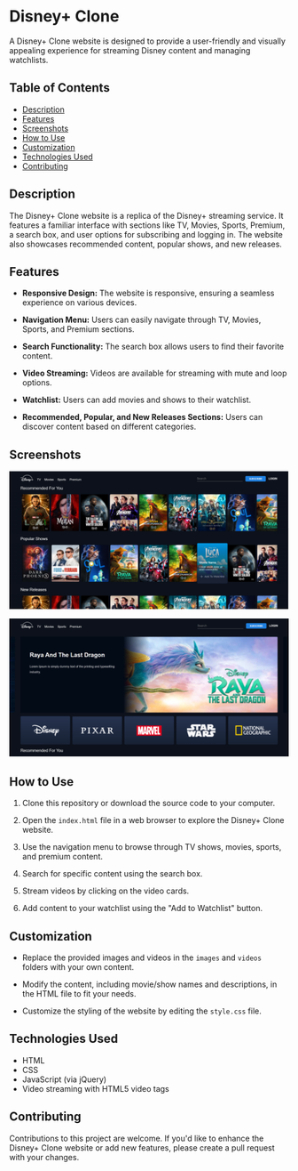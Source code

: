 # Disney+ Clone

A Disney+ Clone website is designed to provide a user-friendly and visually appealing experience for streaming Disney content and managing watchlists.

## Table of Contents

- [Description](#description)
- [Features](#features)
- [Screenshots](#screenshots)
- [How to Use](#how-to-use)
- [Customization](#customization)
- [Technologies Used](#technologies-used)
- [Contributing](#contributing)

## Description

The Disney+ Clone website is a replica of the Disney+ streaming service. It features a familiar interface with sections like TV, Movies, Sports, Premium, a search box, and user options for subscribing and logging in. The website also showcases recommended content, popular shows, and new releases.

## Features

- **Responsive Design:** The website is responsive, ensuring a seamless experience on various devices.

- **Navigation Menu:** Users can easily navigate through TV, Movies, Sports, and Premium sections.

- **Search Functionality:** The search box allows users to find their favorite content.

- **Video Streaming:** Videos are available for streaming with mute and loop options.

- **Watchlist:** Users can add movies and shows to their watchlist.

- **Recommended, Popular, and New Releases Sections:** Users can discover content based on different categories.

## Screenshots

![Homepage](/public/home.png)

![TV Shows](/public/tv.png)


## How to Use

1. Clone this repository or download the source code to your computer.

2. Open the `index.html` file in a web browser to explore the Disney+ Clone website.

3. Use the navigation menu to browse through TV shows, movies, sports, and premium content.

4. Search for specific content using the search box.

5. Stream videos by clicking on the video cards.

6. Add content to your watchlist using the "Add to Watchlist" button.

## Customization

- Replace the provided images and videos in the `images` and `videos` folders with your own content.

- Modify the content, including movie/show names and descriptions, in the HTML file to fit your needs.

- Customize the styling of the website by editing the `style.css` file.

## Technologies Used

- HTML
- CSS
- JavaScript (via jQuery)
- Video streaming with HTML5 video tags

## Contributing

Contributions to this project are welcome. If you'd like to enhance the Disney+ Clone website or add new features, please create a pull request with your changes.